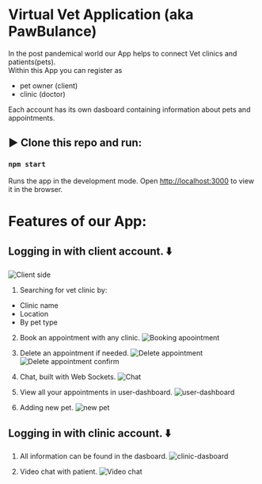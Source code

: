 # Virtual Vet Application (aka PawBulance)

In the post pandemical world our App helps to connect Vet clinics and patients(pets). <br>
Within this App you can register as 
-  pet owner (client)
-  clinic (doctor)

Each account has its own dasboard containing information about pets and appointments.

## ▶️ Clone this repo and run:

### `npm start`

Runs the app in the development mode.
Open [http://localhost:3000](http://localhost:3000) to view it in the browser.

# Features of our App:

## Logging in with client account. ⬇️

![Client side](./DOCS/VET_ACCOUNTS.png)

1.  Searching for vet clinic by:

- Clinic name
- Location
- By pet type

2. Book an appointment with any clinic.
   ![Booking apoointment](./DOCS/VET_BOOK_APPT.gif)

3. Delete an appointment if needed.
   ![Delete appointment](./DOCS/VET_DELETE_APT.png)
   ![Delete appointment confirm](./DOCS/VET_DELETE_CONFIRM.png)

4. Chat, built with Web Sockets.
   ![Chat](./DOCS/VET_CHAT.gif)

5. View all your appointments in user-dashboard.
   ![user-dashboard](./DOCS/VET_USER_DASHBOARD.png)

6. Adding new pet.
   ![new pet](./DOCS/VET_ADD_PET.gif)

## Logging in with clinic account. ⬇️

1. All information can be found in the dasboard.
   ![clinic-dasboard](./DOCS/VET_CLINIC_DASHBOARD.gif)

2. Video chat with patient.
   ![Video chat](./DOCS/VET_VIDEO_CHAT.gif)
